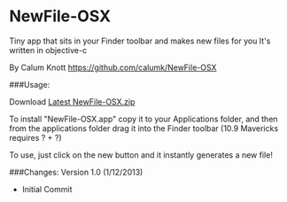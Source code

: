 NewFile-OSX
===========

Tiny app that sits in your Finder toolbar and makes new files for you
It's written in objective-c

By Calum Knott
https://github.com/calumk/NewFile-OSX

###Usage:

Download [Latest NewFile-OSX.zip](https://github.com/calumk/NewFile-OSX/releases/latest)

To install "NewFile-OSX.app" copy it to your Applications folder, and then from the applications folder drag it into the Finder toolbar (10.9 Mavericks requires ? + ?) 

To use, just click on the new button and it instantly generates a new file!

###Changes:
Version 1.0 (1/12/2013)
  * Initial Commit